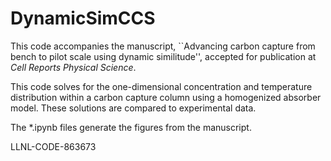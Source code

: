 # DynamicSimCCS

This code accompanies the manuscript, ``Advancing carbon capture from bench to pilot scale using dynamic similitude'', accepted for publication at _Cell Reports Physical Science_.

This code solves for the one-dimensional concentration and temperature distribution within a carbon capture column using a homogenized absorber model. These solutions are compared to experimental data.

The *.ipynb files generate the figures from the manuscript.

LLNL-CODE-863673
